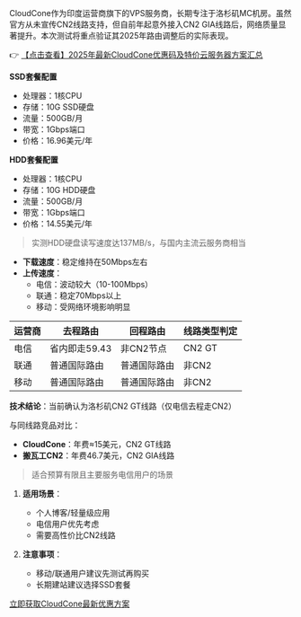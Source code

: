 

CloudCone作为印度运营商旗下的VPS服务商，长期专注于洛杉矶MC机房。虽然官方从未宣传CN2线路支持，但自前年起意外接入CN2 GIA线路后，网络质量显著提升。本次测试将重点验证其2025年路由调整后的实际表现。


👉 [【点击查看】2025年最新CloudCone优惠码及特价云服务器方案汇总](https://bit.ly/Cloudcone)

**SSD套餐配置**  
- 处理器：1核CPU  
- 存储：10G SSD硬盘  
- 流量：500GB/月  
- 带宽：1Gbps端口  
- 价格：16.96美元/年  

**HDD套餐配置**  
- 处理器：1核CPU  
- 存储：10G HDD硬盘  
- 流量：500GB/月  
- 带宽：1Gbps端口  
- 价格：14.55美元/年  

> 实测HDD硬盘读写速度达137MB/s，与国内主流云服务商相当


- **下载速度**：稳定维持在50Mbps左右
- **上传速度**：
  - 电信：波动较大（10-100Mbps）
  - 联通：稳定70Mbps以上
  - 移动：受网络环境影响明显

| 运营商 | 去程路由       | 回程路由       | 线路类型判定 |
|--------|----------------|----------------|--------------|
| 电信   | 省内即走59.43  | 非CN2节点      | CN2 GT       |
| 联通   | 普通国际路由   | 普通国际路由   | 非CN2        |
| 移动   | 普通国际路由   | 普通国际路由   | 非CN2        |

**技术结论**：当前确认为洛杉矶CN2 GT线路（仅电信去程走CN2）


与同线路竞品对比：
- **CloudCone**：年费≈15美元，CN2 GT线路
- **搬瓦工CN2**：年费46.7美元，CN2 GIA线路

> 适合预算有限且主要服务电信用户的场景


1. **适用场景**：
   - 个人博客/轻量级应用
   - 电信用户优先考虑
   - 需要高性价比CN2线路

2. **注意事项**：
   - 移动/联通用户建议先测试再购买
   - 长期建站建议选择SSD套餐

[立即获取CloudCone最新优惠方案](https://bit.ly/Cloudcone)
